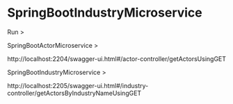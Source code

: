 # SpringBootIndustryMicroservice

Run >

SpringBootActorMicroservice >

http://localhost:2204/swagger-ui.html#/actor-controller/getActorsUsingGET

SpringBootIndustryMicroservice >

http://localhost:2205/swagger-ui.html#/industry-controller/getActorsByIndustryNameUsingGET
